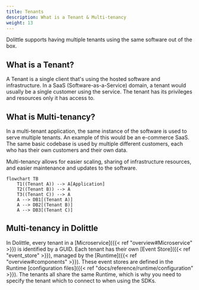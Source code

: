 ```yaml
---
title: Tenants
description: What is a Tenant & Multi-tenancy
weight: 13
---
```


Dolittle supports having multiple tenants using the same software out of the box.

## What is a Tenant?

A Tenant is a single client that's using the hosted software and infrastructure. In a SaaS (Software-as-a-Service) domain, a tenant would usually be a single customer using the service. The tenant has its privileges and resources only it has access to.

## What is Multi-tenancy?

In a multi-tenant application, the same instance of the software is used to serve multiple tenants. An example of this would be an e-commerce SaaS. The same basic codebase is used by multiple different customers, each who has their own customers and their own data.

Multi-tenancy allows for easier scaling, sharing of infrastructure resources, and easier maintenance and updates to the software.

```mermaid
flowchart TB
    T1((Tenant A)) --> A[Application]
    T2((Tenant B)) --> A
    T3((Tenant C)) --> A
    A --> DB1[(Tenant A)]
    A --> DB2[(Tenant B)]
    A --> DB3[(Tenant C)]
```

## Multi-tenancy in Dolittle

In Dolittle, every tenant in a [Microservice]({{< ref "overview#Microservice" >}}) is identified by a GUID. Each tenant has their own [Event Store]({{< ref "event_store" >}}), managed by the [Runtime]({{< ref "overview#components" >}}). These event stores are defined in the Runtime [configuration files]({{< ref "docs/reference/runtime/configuration" >}}). The tenants all share the same Runtime, which is why you need to specify the tenant which to connect to when using the SDKs.

